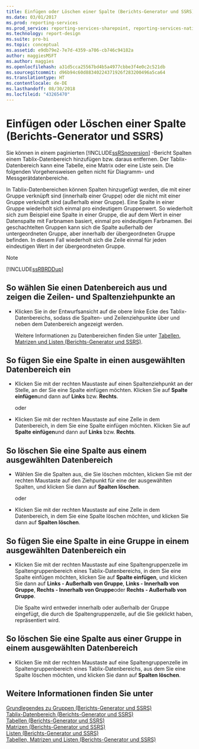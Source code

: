 ```yaml
---
title: Einfügen oder Löschen einer Spalte (Berichts-Generator und SSRS) | Microsoft-Dokumentation
ms.date: 03/01/2017
ms.prod: reporting-services
ms.prod_service: reporting-services-sharepoint, reporting-services-native
ms.technology: report-design
ms.suite: pro-bi
ms.topic: conceptual
ms.assetid: e9db79e2-7e7d-4359-a706-cb746c94182a
author: maggiesMSFT
ms.author: maggies
ms.openlocfilehash: a31d5cca25567bd4b5a4977cbbe3f4e0c2c521db
ms.sourcegitcommit: d96b94c60d88340224371926f283200496a5ca64
ms.translationtype: HT
ms.contentlocale: de-DE
ms.lasthandoff: 08/30/2018
ms.locfileid: "43265470"
---
```

# <a name="insert-or-delete-a-column-report-builder-and-ssrs"></a>Einfügen oder Löschen einer Spalte (Berichts-Generator und SSRS)
  Sie können in einem paginierten [!INCLUDE[ssRSnoversion](../../includes/ssrsnoversion-md.md)] -Bericht Spalten einem Tablix-Datenbereich hinzufügen bzw. daraus entfernen. Der Tablix-Datenbereich kann eine Tabelle, eine Matrix oder eine Liste sein. Die folgenden Vorgehensweisen gelten nicht für Diagramm- und Messgerätdatenbereiche.  
  
 In Tablix-Datenbereichen können Spalten hinzugefügt werden, die mit einer Gruppe verknüpft sind (innerhalb einer Gruppe) oder die nicht mit einer Gruppe verknüpft sind (außerhalb einer Gruppe). Eine Spalte in einer Gruppe wiederholt sich einmal pro eindeutigem Gruppenwert. So wiederholt sich zum Beispiel eine Spalte in einer Gruppe, die auf dem Wert in einer Datenspalte mit Farbnamen basiert, einmal pro eindeutigem Farbnamen. Bei geschachtelten Gruppen kann sich die Spalte außerhalb der untergeordneten Gruppe, aber innerhalb der übergeordneten Gruppe befinden. In diesem Fall wiederholt sich die Zeile einmal für jeden eindeutigen Wert in der übergeordneten Gruppe.  
  
> [!NOTE]  
>  [!INCLUDE[ssRBRDDup](../../includes/ssrbrddup-md.md)]  
  
## <a name="to-select-a-data-region-so-that-the-row-and-column-handles-appear"></a>So wählen Sie einen Datenbereich aus und zeigen die Zeilen- und Spaltenziehpunkte an  
  
-   Klicken Sie in der Entwurfsansicht auf die obere linke Ecke des Tablix-Datenbereichs, sodass die Spalten- und Zeilenziehpunkte über und neben dem Datenbereich angezeigt werden.  
  
     Weitere Informationen zu Datenbereichen finden Sie unter [Tabellen, Matrizen und Listen &#40;Berichts-Generator und SSRS&#41;](../../reporting-services/report-design/tables-matrices-and-lists-report-builder-and-ssrs.md).  
  
## <a name="to-insert-a-column-in-a-selected-data-region"></a>So fügen Sie eine Spalte in einen ausgewählten Datenbereich ein  
  
-   Klicken Sie mit der rechten Maustaste auf einen Spaltenziehpunkt an der Stelle, an der Sie eine Spalte einfügen möchten. Klicken Sie auf **Spalte einfügen**und dann auf **Links** bzw. **Rechts**.  
  
     oder  
  
-   Klicken Sie mit der rechten Maustaste auf eine Zelle in dem Datenbereich, in dem Sie eine Spalte einfügen möchten. Klicken Sie auf **Spalte einfügen**und dann auf **Links** bzw. **Rechts**.  
  
## <a name="to-delete-a-column-from-a-selected-data-region"></a>So löschen Sie eine Spalte aus einem ausgewählten Datenbereich  
  
-   Wählen Sie die Spalten aus, die Sie löschen möchten, klicken Sie mit der rechten Maustaste auf den Ziehpunkt für eine der ausgewählten Spalten, und klicken Sie dann auf **Spalten löschen**.  
  
     oder  
  
-   Klicken Sie mit der rechten Maustaste auf eine Zelle in dem Datenbereich, in dem Sie eine Spalte löschen möchten, und klicken Sie dann auf **Spalten löschen**.  
  
## <a name="to-insert-a-column-in-a-group-in-a-selected-data-region"></a>So fügen Sie eine Spalte in eine Gruppe in einem ausgewählten Datenbereich ein  
  
-   Klicken Sie mit der rechten Maustaste auf eine Spaltengruppenzelle im Spaltengruppenbereich eines Tablix-Datenbereichs, in dem Sie eine Spalte einfügen möchten, klicken Sie auf **Spalte einfügen**, und klicken Sie dann auf **Links - Außerhalb von Gruppe**, **Links - Innerhalb von Gruppe**, **Rechts - Innerhalb von Gruppe**oder **Rechts - Außerhalb von Gruppe**.  
  
     Die Spalte wird entweder innerhalb oder außerhalb der Gruppe eingefügt, die durch die Spaltengruppenzelle, auf die Sie geklickt haben, repräsentiert wird.  
  
## <a name="to-delete-a-column-from-a-group-in-a-selected-data-region"></a>So löschen Sie eine Spalte aus einer Gruppe in einem ausgewählten Datenbereich  
  
-   Klicken Sie mit der rechten Maustaste auf eine Spaltengruppenzelle im Spaltengruppenbereich eines Tablix-Datenbereichs, aus dem Sie eine Spalte löschen möchten, und klicken Sie dann auf **Spalten löschen**.  
  
## <a name="see-also"></a>Weitere Informationen finden Sie unter  
 [Grundlegendes zu Gruppen &#40;Berichts-Generator und SSRS&#41;](../../reporting-services/report-design/understanding-groups-report-builder-and-ssrs.md)   
 [Tablix-Datenbereich &#40;Berichts-Generator und SSRS&#41;](../../reporting-services/report-design/tablix-data-region-report-builder-and-ssrs.md)   
 [Tabellen (Berichts-Generator und SSRS)](../../reporting-services/report-design/tables-report-builder-and-ssrs.md)   
 [Matrizen (Berichts-Generator und SSRS)](../../reporting-services/report-design/create-a-matrix-report-builder-and-ssrs.md)   
 [Listen (Berichts-Generator und SSRS)](../../reporting-services/report-design/create-invoices-and-forms-with-lists-report-builder-and-ssrs.md)      
 [Tabellen, Matrizen und Listen &#40;Berichts-Generator und SSRS&#41;](../../reporting-services/report-design/tables-matrices-and-lists-report-builder-and-ssrs.md)  
  
  
